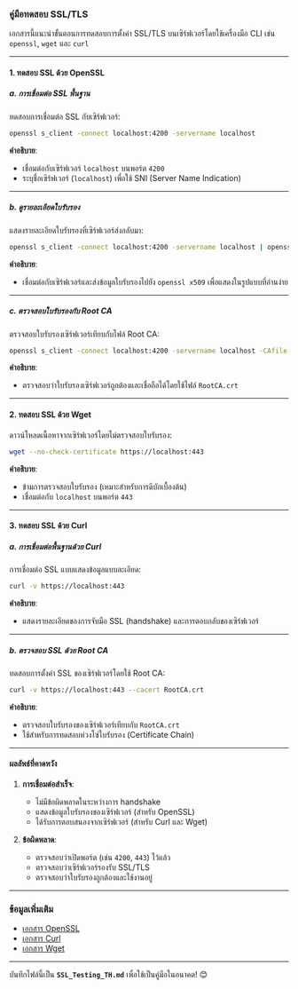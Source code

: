 ### **คู่มือทดสอบ SSL/TLS**

เอกสารนี้แนะนำขั้นตอนการทดสอบการตั้งค่า SSL/TLS บนเซิร์ฟเวอร์โดยใช้เครื่องมือ CLI เช่น `openssl`, `wget` และ `curl`

---

#### **1. ทดสอบ SSL ด้วย OpenSSL**
##### **a. การเชื่อมต่อ SSL พื้นฐาน**
ทดสอบการเชื่อมต่อ SSL กับเซิร์ฟเวอร์:
```bash
openssl s_client -connect localhost:4200 -servername localhost
```

**คำอธิบาย**:
- เชื่อมต่อกับเซิร์ฟเวอร์ `localhost` บนพอร์ต `4200`
- ระบุชื่อเซิร์ฟเวอร์ (`localhost`) เพื่อใช้ SNI (Server Name Indication)

---

##### **b. ดูรายละเอียดใบรับรอง**
แสดงรายละเอียดใบรับรองที่เซิร์ฟเวอร์ส่งกลับมา:
```bash
openssl s_client -connect localhost:4200 -servername localhost | openssl x509 -text -noout
```

**คำอธิบาย**:
- เชื่อมต่อกับเซิร์ฟเวอร์และส่งข้อมูลใบรับรองไปยัง `openssl x509` เพื่อแสดงในรูปแบบที่อ่านง่าย

---

##### **c. ตรวจสอบใบรับรองกับ Root CA**
ตรวจสอบใบรับรองเซิร์ฟเวอร์เทียบกับไฟล์ Root CA:
```bash
openssl s_client -connect localhost:4200 -servername localhost -CAfile RootCA.crt
```

**คำอธิบาย**:
- ตรวจสอบว่าใบรับรองเซิร์ฟเวอร์ถูกต้องและเชื่อถือได้โดยใช้ไฟล์ `RootCA.crt`

---

#### **2. ทดสอบ SSL ด้วย Wget**
ดาวน์โหลดเนื้อหาจากเซิร์ฟเวอร์โดยไม่ตรวจสอบใบรับรอง:
```bash
wget --no-check-certificate https://localhost:443
```

**คำอธิบาย**:
- ข้ามการตรวจสอบใบรับรอง (เหมาะสำหรับการดีบักเบื้องต้น)
- เชื่อมต่อกับ `localhost` บนพอร์ต `443`

---

#### **3. ทดสอบ SSL ด้วย Curl**
##### **a. การเชื่อมต่อพื้นฐานด้วย Curl**
การเชื่อมต่อ SSL แบบแสดงข้อมูลแบบละเอียด:
```bash
curl -v https://localhost:443
```

**คำอธิบาย**:
- แสดงรายละเอียดของการจับมือ SSL (handshake) และการตอบกลับของเซิร์ฟเวอร์

---

##### **b. ตรวจสอบ SSL ด้วย Root CA**
ทดสอบการตั้งค่า SSL ของเซิร์ฟเวอร์โดยใช้ Root CA:
```bash
curl -v https://localhost:443 --cacert RootCA.crt
```

**คำอธิบาย**:
- ตรวจสอบใบรับรองของเซิร์ฟเวอร์เทียบกับ `RootCA.crt`
- ใช้สำหรับการทดสอบห่วงโซ่ใบรับรอง (Certificate Chain)

---

#### **ผลลัพธ์ที่คาดหวัง**
1. **การเชื่อมต่อสำเร็จ**:
   - ไม่มีข้อผิดพลาดในระหว่างการ handshake
   - แสดงข้อมูลใบรับรองของเซิร์ฟเวอร์ (สำหรับ OpenSSL)
   - ได้รับการตอบสนองจากเซิร์ฟเวอร์ (สำหรับ Curl และ Wget)

2. **ข้อผิดพลาด**:
   - ตรวจสอบว่าเปิดพอร์ต (เช่น `4200`, `443`) ไว้แล้ว
   - ตรวจสอบว่าเซิร์ฟเวอร์รองรับ SSL/TLS
   - ตรวจสอบว่าใบรับรองถูกต้องและใช้งานอยู่

---

### **ข้อมูลเพิ่มเติม**
- [เอกสาร OpenSSL](https://www.openssl.org/docs/)
- [เอกสาร Curl](https://curl.se/docs/)
- [เอกสาร Wget](https://www.gnu.org/software/wget/manual/)

---

บันทึกไฟล์นี้เป็น **`SSL_Testing_TH.md`** เพื่อใช้เป็นคู่มือในอนาคต! 😊
